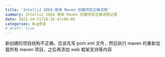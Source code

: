```yaml
---
title: 'IntelliJ IDEA 使用 Maven 创建项目正确流程'
summary: IntelliJ IDEA 使用 Maven 创建项目正确流程记录
date: 2022-10-31T10:16:47+08:00
categories: Bug修复
# draft: true
---
```

新创建的项目结构不正确，应该先写 pom.xml 文件，然后执行 maven 的重新加载所有 maven 项目，之后再添加 web 框架支持等内容
